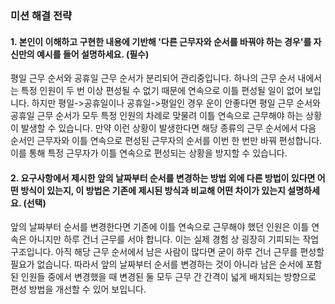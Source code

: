 ### 미션 해결 전략 
#### 1. 본인이 이해하고 구현한 내용에 기반해 '다른 근무자와 순서를 바꿔야 하는 경우'를 자신만의 예시를 들어 설명하세요. (필수)       
평일 근무 순서와 공휴일 근무 순서가 분리되어 관리중입니다. 하나의 근무 순서 내에서는 특정 인원이 두 번 이상 편성될 수 없기 때문에 연속으로 이틀 편성될 일이 없어 보입니다. 하지만 평일->공휴일이나 
공휴일->평일인 경우 운이 안좋다면 평일 근무 순서와 공휴일 근무 순서가 모두 특정 인원의 차례로 맞물려 이틀 연속으로 근무해야 하는 상황이 발생할 수 있습니다. 만약 이런 상황이 발생한다면 해당 종류의 근무 
순서에서 다음 순서인 근무자와 이틀 연속으로 편성된 근무자의 순서를 이번 한 번만 바꿔 편성합니다. 이를 통해 특정 근무자가 이틀 연속으로 편성되는 상황을 방지할 수 있습니다. 

#### 2. 요구사항에서 제시한 앞의 날짜부터 순서를 변경하는 방법 외에 다른 방법이 있다면 어떤 방식이 있는지, 이 방법은 기존에 제시된 방식과 비교해 어떤 차이가 있는지 설명하세요. (선택)
앞의 날짜부터 순서를 변경한다면 기존에 이틀 연속으로 근무해야 했던 인원은 이틀 연속은 아니지만 하루 건너 근무를 서야 합니다. 이는 실제 경험 상 굉장히 기피되는 작업 구조입니다. 아직 해당 근무 순서에서 
남은 사람이 많다면 굳이 하루 건너 근무를 편성할 필요가 없습니다. 따라서 앞의 날짜부터 순서를 변경하는 것이 아니라 남은 순서에 포함된 인원들 중에서 변경했을 때 변경된 둘 모두 근무 간 간격이 넓게 
배치되는 방향으로 편성 방법을 개선할 수 있어 보입니다. 
